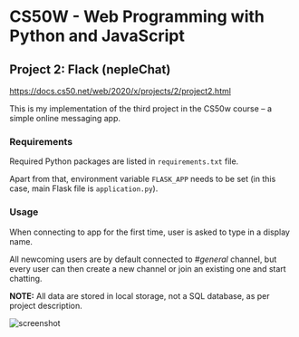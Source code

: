 # CS50W - Web Programming with Python and JavaScript
## Project 2: Flack (nepleChat)

https://docs.cs50.net/web/2020/x/projects/2/project2.html

This is my implementation of the third project in the CS50w course – a simple online messaging app.

### Requirements
Required Python packages are listed in `requirements.txt` file.

Apart from that, environment variable `FLASK_APP` needs to be set (in this case, main Flask file is `application.py`).

### Usage
When connecting to app for the first time, user is asked to type in a display name.

All newcoming users are by default connected to *#general* channel, but every user can then create a new channel or join an existing one and start chatting.

**NOTE:** All data are stored in local storage, not a SQL database, as per project description.

![screenshot](https://i.ibb.co/nj90F4t/neplechat3.png)
